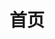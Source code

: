 ---
home: true
icon: home
title: 首页
heroImage: /ns.png
bgImage:
bgImageDark:
#heroFullScreen: true
bgImageStyle:
  background-attachment: fixed
heroText: 万事都要九成八
tagline: 「 遇事不决就看稳字经 」
actions:
#  - text: 快速开始
#    #    icon: lightbulb
#    link: /quick-start/
#    type: primary
  - text: 站长博客
    type: primary
    link: /blog
  - text: 资源导航
    link: /resource-nav/

highlights:
  - header: 《稳字经》
    description: — — 洪荒·佚名 — —<br/><br/>来匆匆，莫管闲，道已固，争前难<br/>遇不平，思自力，遭难事，莫自闭<br/>朋若多，事无躲，友若寡，少横祸<br/>敌莫立，立必危，先下手，需扬灰<br/>寻靠山，傍大腿，莫自持，勿自卑<br/>私之欲，祸之根，且安命，后修身<br/>道在前，稳步行，多张望，祸不停<br/>宝虽好，不强夺，道之真，修正果<br/>入歧路，退则进，遇机缘，谋后得<br/>昔红某，老好人，终遭算，何其惨<br/>有妖师，谋算多，被敲昏，装铁锅<br/>水火神，遇挑拨，天柱倒，命无果<br/>老玄龟，性安乐，不识躲，遭横祸<br/>夸父亡，羿日射，俱成灰，劫后落<br/>旧巫祖，力逆天，慎思寡，徒悲落<br/>昔妖皇，目无人，事狠辣，终无躲<br/>古而今，强者多，至今日，留几何<br/>龙凤族，意不平，强争运，归落寞<br/>后巫妖，分天地，受挑拨，皆败落<br/>至人起，颂礼乐，圣贤助，仙士多<br/>抵我辈，霉运躲，仙路全，富道果<br/>居安乐，思忧祸，事稳健，拒因果<br/>显摆者，必被摁，不论功，唯本分<br/>避天灾，有变化，躲人祸，不留锅<br/>礼前辈，尊往者，敬圣强，聚功德<br/>勤燃香，奋修我，得长生，不可惰<br/>道无尽，心有垠，踏实路，莫空落<br/>思愈乱，难圆满，牵挂者，不可多<br/>今闻道，艰难多，稳字经，伴手侧
    image: /wxgzh-card-white.png
    bgImage:
    bgImageDark:
    bgImageStyle:
      background-repeat: repeat
      background-size: initial
    features:
      - title: 网站主题
        icon: /vuepress-hope.png
        details: VuePress Theme Hope
        link: https://theme-hope.vuejs.press/zh/
      - title: 公众号
        icon: /weixin.svg
        details: 站长微信公众号
        link: https://ypycdn.nanshuo.icu/nanshuo/wxgzh.jpg
      - title: 多吉云
        icon: /djy.png
        details: 多吉云 OSS 储存
        link: https://console.dogecloud.com/
      - title: 对象储存
        icon: /upyun.png
        details: 又拍云 OSS 储存
        link: https://www.upyun.com/?utm_source=lianmeng&utm_medium=referral    
copyright: Copyright © 2024 至今<a href="https://www.nanshuo.icu">@南烁</a>
footer: <a href="https://beian.miit.gov.cn/#/Integrated/index" target="_blank">「 <img src="/icp.png"  style="width:15px;height:15px"/>粤ICP备2024241400号-1 」</a><a href="https://beian.mps.gov.cn/#/query/webSearch" target="_blank">「 <img src="/gonganbei.png"  style="width:15px;height:15px"/>粤公网安备44060702000428号 」</a>
---